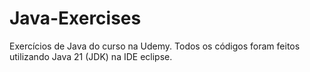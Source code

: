 # Java-Exercises
Exercícios de Java do curso na Udemy.
Todos os códigos foram feitos utilizando Java 21 (JDK) na IDE eclipse.
